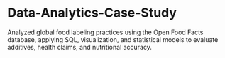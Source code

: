 # Data-Analytics-Case-Study
Analyzed global food labeling practices using the Open Food Facts database, applying SQL, visualization, and statistical models to evaluate additives, health claims, and nutritional accuracy.
